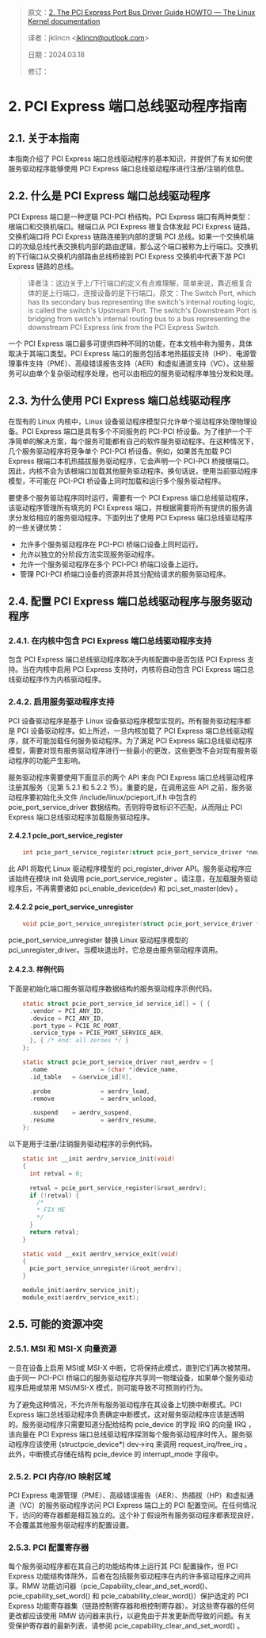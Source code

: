 > 原文：[2. The PCI Express Port Bus Driver Guide HOWTO — The Linux Kernel documentation](https://docs.kernel.org/PCI/pciebus-howto.html)
>
> 译者：jklincn \<jklincn@outlook.com\>
>
> 日期：2024.03.18
>
> 修订：

# 2. PCI Express 端口总线驱动程序指南 

## 2.1. 关于本指南

本指南介绍了 PCI Express 端口总线驱动程序的基本知识，并提供了有关如何使服务驱动程序能够使用 PCI Express 端口总线驱动程序进行注册/注销的信息。

## 2.2. 什么是 PCI Express 端口总线驱动程序

PCI Express 端口是一种逻辑 PCI-PCI 桥结构。PCI Express 端口有两种类型：根端口和交换机端口。根端口从 PCI Express 根复合体发起 PCI Express 链路，交换机端口将 PCI Express 链路连接到内部的逻辑 PCI 总线。如果一个交换机端口的次级总线代表交换机内部的路由逻辑，那么这个端口被称为上行端口。交换机的下行端口从交换机内部路由总线桥接到 PCI Express 交换机中代表下游 PCI Express 链路的总线。

> 译者注：这边关于上/下行端口的定义有点难理解，简单来说，靠近根复合体的是上行端口，连接设备的是下行端口。原文：The Switch Port, which has its secondary bus representing the switch's internal routing logic, is called the switch's Upstream Port. The switch's Downstream Port is bridging from switch's internal routing bus to a bus representing the downstream PCI Express link from the PCI Express Switch.

一个 PCI Express 端口最多可提供四种不同的功能，在本文档中称为服务，具体取决于其端口类型。PCI Express 端口的服务包括本地热插拔支持（HP）、电源管理事件支持（PME）、高级错误报告支持（AER）和虚拟通道支持（VC）。这些服务可以由单个复杂驱动程序处理，也可以由相应的服务驱动程序单独分发和处理。

## 2.3. 为什么使用 PCI Express 端口总线驱动程序

在现有的 Linux 内核中，Linux 设备驱动程序模型只允许单个驱动程序处理物理设备。PCI Express 端口是具有多个不同服务的 PCI-PCI 桥设备。为了维护一个干净简单的解决方案，每个服务可能都有自己的软件服务驱动程序。在这种情况下，几个服务驱动程序将竞争单个 PCI-PCI 桥设备。例如，如果首先加载 PCI Express 根端口本机热插拔服务驱动程序，它会声明一个 PCI-PCI 桥接根端口。因此，内核不会为该根端口加载其他服务驱动程序。换句话说，使用当前驱动程序模型，不可能在 PCI-PCI 桥设备上同时加载和运行多个服务驱动程序。

要使多个服务驱动程序同时运行，需要有一个 PCI Express 端口总线驱动程序，该驱动程序管理所有填充的 PCI Express 端口，并根据需要将所有提供的服务请求分发给相应的服务驱动程序。下面列出了使用 PCI Express 端口总线驱动程序的一些关键优势：

- 允许多个服务驱动程序在 PCI-PCI 桥端口设备上同时运行。
- 允许以独立的分阶段方法实现服务驱动程序。
- 允许一个服务驱动程序在多个 PCI-PCI 桥端口设备上运行。
- 管理 PCI-PCI 桥端口设备的资源并将其分配给请求的服务驱动程序。

## 2.4. 配置 PCI Express 端口总线驱动程序与服务驱动程序

### 2.4.1. 在内核中包含 PCI Express 端口总线驱动程序支持

包含 PCI Express 端口总线驱动程序取决于内核配置中是否包括 PCI Express 支持。当在内核中启用 PCI Express 支持时，内核将自动包含 PCI Express 端口总线驱动程序作为内核驱动程序。

### 2.4.2. 启用服务驱动程序支持

PCI 设备驱动程序是基于 Linux 设备驱动程序模型实现的。所有服务驱动程序都是 PCI 设备驱动程序。如上所述，一旦内核加载了 PCI Express 端口总线驱动程序，就不可能加载任何服务驱动程序。为了满足 PCI Express 端口总线驱动程序模型，需要对现有服务驱动程序进行一些最小的更改，这些更改不会对现有服务驱动程序的功能产生影响。

服务驱动程序需要使用下面显示的两个 API 来向 PCI Express 端口总线驱动程序注册其服务（见第 5.2.1 和 5.2.2 节）。重要的是，在调用这些 API 之前，服务驱动程序要初始化头文件 /include/linux/pcieport_if.h 中包含的 pcie_port_service_driver 数据结构。否则将导致标识不匹配，从而阻止 PCI Express 端口总线驱动程序加载服务驱动程序。

#### 2.4.2.1 pcie_port_service_register

```c
	int pcie_port_service_register(struct pcie_port_service_driver *new)
```

此 API 将取代 Linux 驱动程序模型的 pci_register_driver API。服务驱动程序应该始终在模块 init 处调用 pcie_port_service_register 。请注意，在加载服务驱动程序后，不再需要诸如 pci_enable_device(dev) 和 pci_set_master(dev) 。

#### 2.4.2.2 pcie_port_service_unregister

```c
	void pcie_port_service_unregister(struct pcie_port_service_driver *new)
```

pcie_port_service_unregister 替换 Linux 驱动程序模型的 pci_unregister_driver。当模块退出时，它总是由服务驱动程序调用。

#### 2.4.2.3. 样例代码

下面是初始化端口服务驱动程序数据结构的服务驱动程序示例代码。

```c
    static struct pcie_port_service_id service_id[] = { {
      .vendor = PCI_ANY_ID,
      .device = PCI_ANY_ID,
      .port_type = PCIE_RC_PORT,
      .service_type = PCIE_PORT_SERVICE_AER,
      }, { /* end: all zeroes */ }
    };

    static struct pcie_port_service_driver root_aerdrv = {
      .name               = (char *)device_name,
      .id_table   = &service_id[0],

      .probe              = aerdrv_load,
      .remove             = aerdrv_unload,

      .suspend    = aerdrv_suspend,
      .resume             = aerdrv_resume,
    };
```

以下是用于注册/注销服务驱动程序的示例代码。

```c
    static int __init aerdrv_service_init(void)
    {
      int retval = 0;

      retval = pcie_port_service_register(&root_aerdrv);
      if (!retval) {
        /*
        * FIX ME
        */
      }
      return retval;
    }

    static void __exit aerdrv_service_exit(void)
    {
      pcie_port_service_unregister(&root_aerdrv);
    }

    module_init(aerdrv_service_init);
    module_exit(aerdrv_service_exit);
```

## 2.5. 可能的资源冲突

### 2.5.1. MSI 和 MSI-X 向量资源

一旦在设备上启用 MSI或 MSI-X 中断，它将保持此模式，直到它们再次被禁用。由于同一 PCI-PCI 桥端口的服务驱动程序共享同一物理设备，如果单个服务驱动程序启用或禁用 MSI/MSI-X 模式，则可能导致不可预测的行为。

为了避免这种情况，不允许所有服务驱动程序在其设备上切换中断模式。PCI Express 端口总线驱动程序负责确定中断模式，这对服务驱动程序应该是透明的。服务驱动程序只需要知道分配给结构 pcie_device 的字段 IRQ 的向量 IRQ ，该向量在 PCI Express 端口总线驱动程序探测每个服务驱动程序时传入。服务驱动程序应该使用 (structpcie_device*) dev->irq 来调用 request_irq/free_irq 。此外，中断模式存储在结构 pcie_device 的 interrupt_mode 字段中。

### 2.5.2. PCI 内存/IO 映射区域

PCI Express 电源管理（PME）、高级错误报告（AER）、热插拔（HP）和虚拟通道（VC）的服务驱动程序访问 PCI Express 端口上的 PCI 配置空间。在任何情况下，访问的寄存器都是相互独立的。这个补丁假设所有服务驱动程序都表现良好，不会覆盖其他服务驱动程序的配置设置。

### 2.5.3. PCI 配置寄存器

每个服务驱动程序都在其自己的功能结构体上运行其 PCI 配置操作，但 PCI Express 功能结构体除外，后者在包括服务驱动程序在内的许多驱动程序之间共享。RMW 功能访问器（pcie_Capability_clear_and_set_word()、pcie_cpability_set_word() 和 pcie_cabability_clear_word()）保护选定的 PCI Express 功能寄存器集（链路控制寄存器和根控制寄存器）。对这些寄存器的任何更改都应该使用 RMW 访问器来执行，以避免由于并发更新而导致的问题。有关受保护寄存器的最新列表，请参阅 pcie_capability_clear_and_set_word() 。
